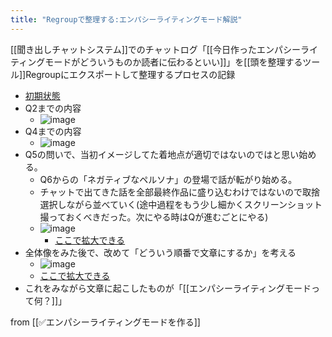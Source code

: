 ```yaml
---
title: "Regroupで整理する:エンパシーライティングモード解説"
---
```


[[聞き出しチャットシステム]]でのチャットログ「[[今日作ったエンパシーライティングモードがどういうものか読者に伝わるといい]]」を[[頭を整理するツール]]Regroupにエクスポートして整理するプロセスの記録

- [初期状態](https://regroup.netlify.app/#/key=D47gdb6sOXPiH0zHeBD0&cx=1140&cy=2860&top=-160&left=-4263)
- Q2までの内容
    - ![image](https://gyazo.com/41148ded7ef07fbe27209f5b2d5cf3f0/thumb/1000)
- Q4までの内容
    - ![image](https://gyazo.com/903b16e2039c7ac5b7e7a83f095209fb/thumb/1000)
- Q5の問いで、当初イメージしてた着地点が適切ではないのではと思い始める。
    - Q6からの「ネガティブなペルソナ」の登場で話が転がり始める。
    - チャットで出てきた話を全部最終作品に盛り込むわけではないので取捨選択しながら並べていく(途中過程をもう少し細かくスクリーンショット撮っておくべきだった。次にやる時はQが進むごとにやる)
    - ![image](https://gyazo.com/295b30fa29158cffd66522b428caa8a9/thumb/1000)
        - [ここで拡大できる](https://regroup.netlify.app/#/key=WbAvKHYRLtNYj3g9ozeP&cx=3676&cy=972&top=-1039&left=79)
- 全体像をみた後で、改めて「どういう順番で文章にするか」を考える
    - ![image](https://gyazo.com/14b1b004f1252acb227848a680995d0b/thumb/1000)
    - [ここで拡大できる](https://regroup.netlify.app/#/key=q0cZCjCHKpCHHYzrobGW&cx=4702&cy=19&top=-849&left=3149)
- これをみながら文章に起こしたものが「[[エンパシーライティングモードって何？]]」

from [[✅エンパシーライティングモードを作る]]
